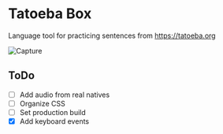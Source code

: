 # Tatoeba Box
Language tool for practicing sentences from https://tatoeba.org

![Capture](https://i.imgur.com/D6UWFR3.png)

## ToDo

- [ ] Add audio from real natives
- [ ] Organize CSS
- [ ] Set production build
- [x] Add keyboard events
